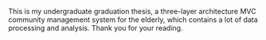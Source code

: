 
This is my undergraduate graduation thesis, a three-layer architecture MVC community management system for the elderly, which contains a lot of data processing and analysis. Thank you for your reading.
